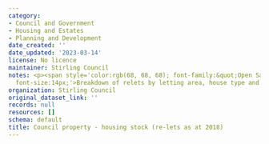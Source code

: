 ```yaml
---
category:
- Council and Government
- Housing and Estates
- Planning and Development
date_created: ''
date_updated: '2023-03-14'
license: No licence
maintainer: Stirling Council
notes: <p><span style='color:rgb(68, 68, 68); font-family:&quot;Open Sans&quot;, sans-serif;
  font-size:14px;'>Breakdown of relets by letting area, house type and number of bedrooms</span></p>
organization: Stirling Council
original_dataset_link: ''
records: null
resources: []
schema: default
title: Council property - housing stock (re-lets as at 2018)
---
```


